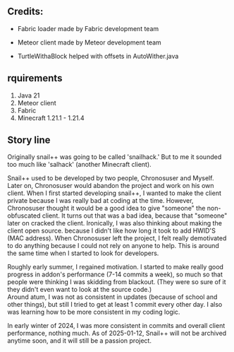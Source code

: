 ## Credits:

- Fabric loader made by Fabric development team

- Meteor client made by Meteor development team

- TurtleWithaBlock helped with offsets in AutoWither.java

## rquirements
1. Java 21
2. Meteor client
3. Fabric
2. Minecraft 1.21.1 - 1.21.4


## Story line
Originally snail++ was going to be called 'snailhack.' But to me it sounded too much like 'salhack' (another Minecraft client).

Snail++ used to be developed by two people, Chronosuser and Myself. Later on, Chronosuser would abandon the project and work on his own client. When I first started developing snail++, I wanted to make the client private because I was really bad at coding at the time. However, Chronosuser thought it would be a good idea to give "someone" the non-obfuscated client. It turns out that was a bad idea, because that "someone" later on cracked the client.
Ironically, I was also thinking about making the client open source. because I didn't like how long it took to add HWID'S (MAC address). 
When Chronosuser left the project, I felt really demotivated to do anything because I could not rely on anyone to help. This is around the same time when I started to look for developers. 

Roughly early summer, I regained motivation. I started to make really good progress in addon's performance (7-14 commits a week), so much so that people were thinking I was skidding from blackout. (They were so sure of it they didn't even want to look at the source code.)  
Around atum, I was not as consistent in updates (because of school and other things), but still I tried to get at least 1 commit every other day. I also was learning how to be more consistent in my coding logic. 

In early winter of 2024, I was more consistent in commits and overall client performance, nothing much.
As of 2025-01-12, Snail++ will not be archived anytime soon, and it will still be a passion project.
